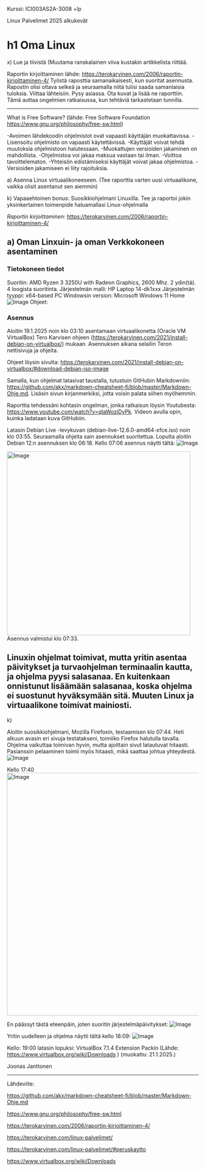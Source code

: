 Kurssi: ICI003AS2A-3008 +lp

Linux Palvelimet 2025 alkukevät

# h1 Oma Linux

x) Lue ja tiivistä (Muutama ranskalainen viiva kustakin artikkelista riittää. 

Raportin kirjoittaminen lähde: https://terokarvinen.com/2006/raportin-kirjoittaminen-4/ 
Työstä raposttia samanaikaisesti, kun suoritat asennusta. Rapostin olisi oltava selkeä ja seuraamalla niitä tulisi saada samanlaisia tuloksia. Viittaa lähteisiin. Pysy asiassa. Ota kuvat ja lisää ne raporttiin. Tämä auttaa ongelmien ratkaisussa, kun tehtäviä tarkastetaan tunnilla. 

------

What is Free Software? (lähde: Free Software Foundation https://www.gnu.org/philosophy/free-sw.html)

-Avoimen lähdekoodin ohjelmistot ovat vapaasti käyttäjän muokattavissa.
-Lisensoitu ohjelmisto on vapaasti käytettävissä.
-Käyttäjät voivat tehdä muutoksia ohjelmistoon halutessaan. 
-Muokattujen versioiden jakaminen on mahdollista.
-Ohjelmistoa voi jakaa maksua vastaan tai ilman. 
-Voittoa tavoittelematon.
-Yhteisön edistämiseksi käyttäjät voivat jakaa ohjelmistoa.
-Versioiden jakamiseen ei liity rajoituksia.


a) Asenna Linux virtuaalikoneeseen. (Tee raporttia varten uusi virtuaalikone, vaikka olisit asentanut sen aiemmin)

k) Vapaaehtoinen bonus: Suosikkiohjelmani Linuxilla. Tee ja raportoi jokin yksinkertainen toimenpide haluamallasi Linux-ohjelmalla

*Raportin kirjoittaminen*: https://terokarvinen.com/2006/raportin-kirjoittaminen-4/ 

## a) Oman Linxuin- ja oman Verkkokoneen asentaminen
### Tietokoneen tiedot
Suoritin: AMD Ryzen 3 3250U with Radeon Graphics, 2600 Mhz. 2 ydin(tä). 4 loogista suoritinta.
Järjestelmän malli: HP Laptop 14-dk1xxx
Järjestelmän tyyppi: x64-based PC
Windowsin version: Microsoft Windows 11 Home
![Image](https://github.com/user-attachments/assets/33698d85-524d-43ee-a596-65036466f02c)
Ohjeet:


### Asennus

Aloitin 19.1.2025 noin klo 03:10 asentamaan virtuaalikonetta (Oracle VM VirtualBox) Tero Karvisen ohjeen (https://terokarvinen.com/2021/install-debian-on-virtualbox/) mukaan.
Asennuksen aikana selailin Teron nettisivuja ja ohjeita.

Ohjeet löysin sivulta: https://terokarvinen.com/2021/install-debian-on-virtualbox/#download-debian-iso-image

Samalla, kun ohjelmat latasivat taustalla, tutustuin GitHubin Markdowniin: https://github.com/akx/markdown-cheatsheet-fi/blob/master/Markdown-Ohje.md. Lisäsin sivun kirjanmerkiksi, jotta voisin palata siihen myöhemmin.

Raporttia tehdessäni kohtasin ongelman, jonka ratkaisun löysin Youtubesta: https://www.youtube.com/watch?v=qIaWozjDyPk. Videon avulla opin, kuinka ladataan kuva GitHubiin.

Latasin Debian Live -levykuvan (debian-live-12.6.0-amd64-xfce.iso) noin klo 03:55. Seuraamalla ohjeita sain asennukset suoritettua. Lopulta aloitin Debian 12:n asennuksen klo 06:18. 
Kello 07:06 asennus näytti tältä:
![Image](https://github.com/user-attachments/assets/1ce86bbb-5dfc-446d-9a94-e1ec724e95ad)


<img width="482" alt="Image" src="https://github.com/user-attachments/assets/d3f9f556-f55e-4115-a503-47855ad8acaf" />
Asennus valmistui klo 07:33. 

Linuxin ohjelmat toimivat, mutta yritin asentaa päivitykset ja turvaohjelman terminaalin kautta, ja ohjelma pyysi salasanaa. En kuitenkaan onnistunut lisäämään salasanaa, koska ohjelma ei suostunut hyväksymään sitä. Muuten Linux ja virtuaalikone toimivat mainiosti.
------
k) 

Aloitin suosikkiohjelmani, Mozilla Firefoxin, testaamisen klo 07:44. Heti alkuun avasin eri sivuja testatakseni, toimiiko Firefox halutulla tavalla. Ohjelma vaikuttaa toimivan hyvin, mutta ajoittain sivut latautuvat hitaasti. Pasianssin pelaaminen toimii myös hitaasti, mikä saattaa johtua yhteydestä.
![Image](https://github.com/user-attachments/assets/5e7537d9-5488-4a60-bf5c-8491abbe5694)

Kello 17:40 
<img width="637" alt="Image" src="https://github.com/user-attachments/assets/3766a4dd-ab31-4c6a-820f-d213b9104ec2" />

En päässyt tästä eteenpäin, joten suoritin järjestelmäpäivitykset:
![Image](https://github.com/user-attachments/assets/832227d4-e18b-4a0b-bfc9-294d37809884)

Yritin uudelleen ja ohjelma näytti tältä kello 18:09: 
![Image](https://github.com/user-attachments/assets/ab51db2e-e29e-4216-b22d-b494c4f6c16e)

Kello: 19:00 latasin lopuksi: VirtualBox 7.1.4 Extension Packin (Lähde: https://www.virtualbox.org/wiki/Downloads )
(muokattu: 21.1.2025.)

Joonas Janttonen


------

Lähdeviite: 

https://github.com/akx/markdown-cheatsheet-fi/blob/master/Markdown-Ohje.md

https://www.gnu.org/philosophy/free-sw.html

https://terokarvinen.com/2006/raportin-kirjoittaminen-4/

https://terokarvinen.com/linux-palvelimet/

https://terokarvinen.com/linux-palvelimet/#peruskaytto

https://www.virtualbox.org/wiki/Downloads


